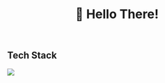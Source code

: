 <!--
--->  

<h1 align="center"> 👋 Hello There! </h1>
<p align="center">
  <br>
  <h2>Tech Stack</h2>
  <a href="https://skillicons.dev">
    <img src="https://skillicons.dev/icons?i=js,java,c,py,cs,css,html,nodejs,php" />
  </a>
</p>


